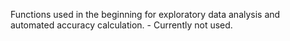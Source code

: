 Functions used in the beginning for exploratory data analysis and automated accuracy calculation. - Currently not used. 